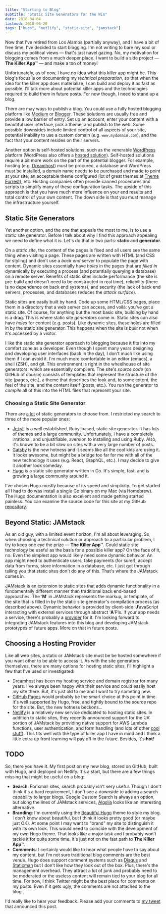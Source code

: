 ```yaml
---
title: "Starting to Blog"
subtitle: "Static Site Generators for the Win"
date: 2018-04-04
lastmod: 2018-06-20
tags: ["hugo", "netlify", "static-site", "jamstack"]
---
```


Now that I've retired from Los Alamos (partially anyway), and I have a bit of
free time, I've decided to start blogging. I'm not writing to bare my soul or
discuss my political views &mdash; that's just navel gazing. No, my motivation
for blogging comes from a much deeper place. I want to build a side project
&mdash; **The Killer App**&trade; &mdash; and make a ton of money!

<!--more-->

Unfortunately, as of now, I have no idea what this killer app might be. This
blog's focus is on documenting my *technical preparation*, so that when the
idea for the killer app does materialize, I can build and deploy it as fast as
possible. I'll talk more about potential killer apps and the technologies
required to build them in future posts. For now though, I need to stand up a
blog.

There are may ways to publish a blog. You could use a fully hosted blogging
platform like [Medium](https://medium.com/) or
[Blogger](https://www.blogger.com). These solutions are usually free and
provide a low barrier of entry. Set up an account, enter your content with a
beautiful user interface, pick a theme, and publish to the web. Some possible
downsides include limited control of all aspects of your site, potential
inability to use a custom domain (e.g. `www.mydomain.com`), and the fact that
your content resides on their servers.

Another option is self-hosted solutions, such as the venerable
[WordPress](https://wordpress.org/) platform (WordPress also offers a [hosted
solution](https://wordpress.com)). Self-hosted solutions require a bit more
work on the part of the potential blogger. For example, hosting
(e.g. [Dreamhost](https://www.dreamhost.com)) must be procured, a database and
WordPress must be installed, a domain name needs to be purchased and made to
point at your site, an acceptable theme configured (lot of great themes at
[Theme Forrest](https://themeforrest.net)), etc. Hosting companies often
provide canned procedures and scripts to simplify many of these configuration
tasks. The upside of this approach is that you have much more influence
on your end results and total control of your own content. The down side is
that you must manage the infrastructure yourself.

## Static Site Generators

Yet another option, and the one that appeals the most to me, is to use a static
site generator. Before I talk about why I find this approach appealing we need
to define what it is. Let's do that in two parts: **static** and **generator**.

On a *static site*, the content of the pages is fixed and all users see the
same thing when visiting a page. These pages are written with HTML (and CSS for
styling) and don't use a *back end* server to populate the page with
content. Dynamic sites essentially have *holes* in the pages that are *filled
in* dynamically by executing a process (and potentially querying a database) on
a remote server. Benefits of static sites include performance (the site is
pre-build and doesn't need to be constructed in real time), reliability (there
is no dependence on back end systems), and security (the lack of back end
servers, processes, and databases reduces the *attack surface*).

Static sites are easily built by hand. Code up some HTML/CSS pages, place them
in a directory that a web server can access, and voil&agrave;: you've got a
static site. Of course, for anything but the most basic site, building by hand
is a drag. This is where static site *generators* come in. Static sites can
also have *holes* for content (e.g. posts). Like dynamic sites, these holes are
filled in by the static site generator. This happens when the site is *built* not
when it's accessed by a visitor.

I like the static site generator approach to blogging because it fits into my
comfort zone as a developer. Even though I spent many years designing and
developing user interfaces (back in the day), I don't much like using them if I
can avoid it. I'm much more comfortable in an editor (emacs), a shell (ZSH),
and git. This environment is right in the wheelhouse of site generators, which
are essentially compilers. The site's *source code* (on GitHub of course)
consists of templates that represent the structure of the site (pages, etc.), a
theme that describes the look and, to some extent, the feel of the site, and
the content itself (posts, etc.). You run the generator to *compile* all of this
into the HTML files that represent your site.

### Choosing a Static Site Generator

There are [a lot](https://www.staticgen.com/) of static generators to choose
from. I restricted my search to three of the more popular ones:

* [Jekyll](https://jekyllrb.com/) is a well established, Ruby-based, static
site generator. It has lots of themes and a large community. Unfortunately, I
have a completely irrational, and unjustifiable, aversion to installing and
using Ruby. Also, it's known to be a bit slow on sites with a very large number
of posts.
* [Gatsby](https://www.gatsbyjs.org/) is the new hotness and it
seems like all the cool kids are using it. It looks awesome, but might be a bridge
too far for me with all of the new technology it uses (e.g. React, GraphQL,
etc.). I may decide to give it another look someday.
* [Hugo](https://gohugo.io/) is a static site generator written in Go. It's
simple, fast, and is growing a large community around it.

I've chosen Hugo mostly because of its speed and simplicity. To get started all
I had to do was install a single Go binary on my Mac (via Homebrew). The Hugo
documentation is also excellent and made getting started painless. You can examine the source code for this site at my GitHub [repository](https://github.com/losalamosal/losalamosal.me).

## Beyond Static: JAMstack

As an old guy, with a limited event horizon, I'm all about leveraging. So, when
choosing a technical solution or approach to a particular problem, I try to
keep one eye the prize &mdash; **The Killer App**&trade;. Could static site
technology be useful as the basis for a possible killer app? On the face of it,
no. Even the simplest app would likely need some dynamic behavior. An app might
need to authenticate users, take payments (for sure!), accept data from forms,
store information in a database, etc. I just got through telling you that
static sites don't do any of this. That's where the JAMstack comes in.

[JAMstack](https://jamstack.org) is an extension to static sites that adds
dynamic functionality in a fundamentally different manner than traditional back
end-based approaches. The &lsquo;**M**&rsquo; in JAMstack represents the
markup, or template, of the site that is filled in by the static site
generator's compilation process (as described above). Dynamic behavior is
provided by client-side &lsquo;**J**&rsquo;avaScript interacting with external
services through abstract &lsquo;**A**&rsquo;PIs. If your app needs a service,
there's probably a
[provider](https://cloudcannon.com/tips/2014/12/12/the-ultimate-list-of-services-for-static-websites.html)
for it. I'm looking forward to integrating JAMstack features into this blog and
developing JAMstack prototypes of future apps. More on that in future posts.

## Choosing a Hosting Provider

Like all web sites, a static or JAMstack site must be be hosted
somewhere if you want other to be able to access it. As with the site generators
themselves, there are many options for hosting static sites. I'll highlight a few that I've used or investigated:

* [Dreamhost](https://www.dreamhost.com/) has been my hosting service and domain registrar for many years. I've always been happy with their service and could easily host my site there. But, it's just old to me and I want to try someting new.
* [GitHub Pages](https://pages.github.com/) would probably be the smart choice at this point in time. It's well supported by Hugo, free, and tightly bound to the source repo for the site. But, the new hotness beckons&hellip;
* [Netlify](https://www.netlify.com/) is a relatively new service dedicated to hosting static sites. In addition to static sites, they recently announced support for the 'JA' portion of JAMstack by providing native support for AWS Lambda functions, user authentication, and form handling (and lots of other [cool stuff](https://www.netlify.com/features/)). This fits well with the type of killer app I have in mind and I think a little extra up front learning will pay off in the future. Besides, it's **hot**!

## TODO

So, there you have it. My first post on my new blog, stored on GitHub, built
with Hugo, and deployed on Netlify. It's a start, but there are a few things
missing that might be useful on a blog:

* **Search**: For small sites, search probably isn't very useful. Though I
don't think it's a hard requirement, I don't see a downside to adding a search
capability to larger blogs. Google Custom Search is always an option, but along
the lines of JAMstack services, [Algolia](https://www.algolia.com/) looks like
an interesting alternative.
* **Branding**: I'm currently using the [Beautiful
Hugo](https://themes.gohugo.io/beautifulhugo/) theme to style my blog. I don't
know about beautiful, but I think it looks pretty good (or maybe just OK). At
some point I may want to "brand" my site to distinguish it with its own look. This
would need to coincide with the development of my own Hugo theme. That looks
like a major task and I probably won't tackle it for quite some time. It's just
not on the fast path to **The Killer App**&trade;.
* **Comments**:  I certainly would like to hear
what people have to say about my content, but I'm not sure traditional blog
comments are the best venue. Hugo does support comment systems such as
[Disqus](https://disqus.com/) and [Staticman](https://staticman.net/) but I
don't like how they look out of the box. Plus, there's the management
overhead. They attract a lot of junk and probably need to be moderated or the
useless content will remain tied to your blog for all time. For now, I think
Twitter might be the best place for comments on my posts. Even if it gets ugly,
the comments are not attached to the blog.

I'd really like to hear your feedback. Please add your comments to [my
tweet](https://twitter.com/LosAlamosAl/status/979817365058670593) that
announced this post.
